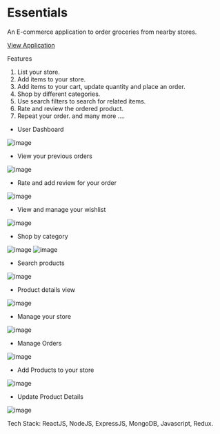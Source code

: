 # Essentials
An E-commerce application to order groceries from nearby stores.

[View Application](https://essentials-grocery-store.herokuapp.com/)

Features 
1. List your store.
2. Add items to your store.
3. Add items to your cart, update quantity and place an order.
4. Shop by different categories.
5. Use search filters to search for related items.
6. Rate and review the ordered product.
7. Repeat your order.
and many more ....

- User Dashboard

![image](https://user-images.githubusercontent.com/56423583/178974935-583973b6-a827-4406-8cc9-83711549814c.png)

- View your previous orders

![image](https://user-images.githubusercontent.com/56423583/178972370-fe1025da-8d4e-4050-addc-51b2b7f18db1.png)

- Rate and add review for your order

![image](https://user-images.githubusercontent.com/56423583/178972558-48a01c15-fa40-4c29-a18b-4a891debd971.png)

- View and manage your wishlist

![image](https://user-images.githubusercontent.com/56423583/178972705-f9b8ac32-12cc-4fad-afd0-0832a312acc3.png)

- Shop by category

![image](https://user-images.githubusercontent.com/56423583/178973241-1b449d06-2ee1-4abf-8b7e-158629157d1f.png)
![image](https://user-images.githubusercontent.com/56423583/178972949-da2fe7df-abb1-4784-914a-964bf3ffaffa.png)

- Search products

![image](https://user-images.githubusercontent.com/56423583/178973417-5235052a-af2a-4729-93fc-0575b319d295.png)

- Product details view

![image](https://user-images.githubusercontent.com/56423583/178973138-fce9ce41-e474-417d-9b0a-08cd51836aa3.png)

- Manage your store

![image](https://user-images.githubusercontent.com/56423583/178973648-71ea0a8d-d0fb-4d25-8f7e-43560c7f013c.png)

- Manage Orders

![image](https://user-images.githubusercontent.com/56423583/178975202-44ce500d-5eca-4f41-a63c-0e1f8e941945.png)

- Add Products to your store

![image](https://user-images.githubusercontent.com/56423583/178974194-38673dbc-c78c-4a01-895e-ba02003819a5.png)

- Update Product Details

![image](https://user-images.githubusercontent.com/56423583/178974333-111acc9e-05b5-4c60-9104-f9051d9ac73f.png)

Tech Stack: ReactJS, NodeJS, ExpressJS, MongoDB, Javascript, Redux.
